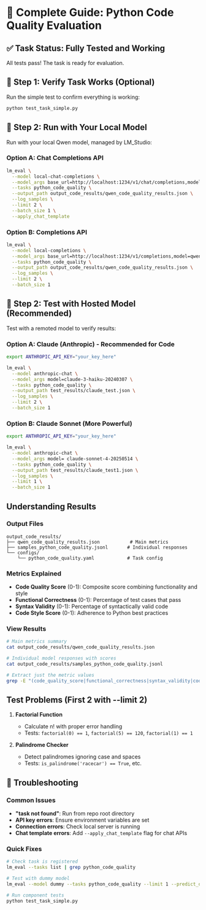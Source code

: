 # 🎯 Complete Guide: Python Code Quality Evaluation

## ✅ **Task Status: Fully Tested and Working**

All tests pass! The task is ready for evaluation.

## 🧪 **Step 1: Verify Task Works (Optional)**

Run the simple test to confirm everything is working:

```bash
python test_task_simple.py
```

## 🚀 **Step 2: Run with Your Local Model**

Run with your local Qwen model, managed by LM_Studio:

### Option A: Chat Completions API
```bash
lm_eval \
  --model local-chat-completions \
  --model_args base_url=http://localhost:1234/v1/chat/completions,model=qwen/qwen3-1.7b \
  --tasks python_code_quality \
  --output_path output_code_results/qwen_code_quality_results.json \
  --log_samples \
  --limit 2 \
  --batch_size 1 \
  --apply_chat_template
```

### Option B: Completions API
```bash
lm_eval \
  --model local-completions \
  --model_args base_url=http://localhost:1234/v1/completions,model=qwen/qwen3-1.7b \
  --tasks python_code_quality \
  --output_path output_code_results/qwen_code_quality_results.json \
  --log_samples \
  --limit 2 \
  --batch_size 1
```

## 🔬 **Step 2: Test with Hosted Model (Recommended)**

Test with a remoted model to verify results:

### Option A: Claude (Anthropic) - Recommended for Code
```bash
export ANTHROPIC_API_KEY="your_key_here"

lm_eval \
  --model anthropic-chat \
  --model_args model=claude-3-haiku-20240307 \
  --tasks python_code_quality \
  --output_path test_results/claude_test.json \
  --log_samples \
  --limit 2 \
  --batch_size 1
```

### Option B: Claude Sonnet (More Powerful)
```bash
export ANTHROPIC_API_KEY="your_key_here"

lm_eval \
  --model anthropic-chat \
  --model_args model= claude-sonnet-4-20250514 \
  --tasks python_code_quality \
  --output_path test_results/claude_test1.json \
  --log_samples \
  --limit 1 \
  --batch_size 1
```

##  **Understanding Results**

### Output Files
```
output_code_results/
├── qwen_code_quality_results.json           # Main metrics
├── samples_python_code_quality.jsonl       # Individual responses
└── configs/
    └── python_code_quality.yaml            # Task config
```

### Metrics Explained
- **Code Quality Score** (0-1): Composite score combining functionality and style
- **Functional Correctness** (0-1): Percentage of test cases that pass
- **Syntax Validity** (0-1): Percentage of syntactically valid code
- **Code Style Score** (0-1): Adherence to Python best practices

### View Results
```bash
# Main metrics summary
cat output_code_results/qwen_code_quality_results.json

# Individual model responses with scores
cat output_code_results/samples_python_code_quality.jsonl

# Extract just the metric values
grep -E "(code_quality_score|functional_correctness|syntax_validity|code_style_score)" output_code_results/qwen_code_quality_results.json
```

## **Test Problems (First 2 with --limit 2)**

1. **Factorial Function**
   - Calculate n! with proper error handling
   - Tests: `factorial(0) == 1`, `factorial(5) == 120`, `factorial(1) == 1`

2. **Palindrome Checker**
   - Detect palindromes ignoring case and spaces
   - Tests: `is_palindrome('racecar') == True`, etc.

## 🔧 **Troubleshooting**

### Common Issues
- **"task not found"**: Run from repo root directory
- **API key errors**: Ensure environment variables are set
- **Connection errors**: Check local server is running
- **Chat template errors**: Add `--apply_chat_template` flag for chat APIs

### Quick Fixes
```bash
# Check task is registered
lm_eval --tasks list | grep python_code_quality

# Test with dummy model
lm_eval --model dummy --tasks python_code_quality --limit 1 --predict_only --output_path dummy_test

# Run component tests
python test_task_simple.py
```

